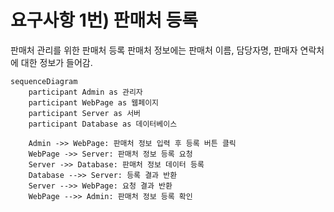 # 요구사항 1번) 판매처 등록

판매처 관리를 위한 판매처 등록
판매처 정보에는 판매처 이름, 담당자명, 판매자 연락처에 대한 정보가 들어감.

```mermaid
sequenceDiagram
    participant Admin as 관리자
    participant WebPage as 웹페이지
    participant Server as 서버
    participant Database as 데이터베이스

    Admin ->> WebPage: 판매처 정보 입력 후 등록 버튼 클릭
    WebPage ->> Server: 판매처 정보 등록 요청
    Server ->> Database: 판매처 정보 데이터 등록
    Database -->> Server: 등록 결과 반환
    Server -->> WebPage: 요청 결과 반환
    WebPage -->> Admin: 판매처 정보 등록 확인
```
